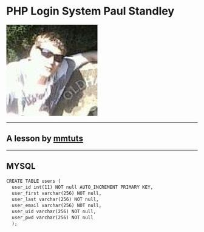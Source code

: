 # **PHP** Login System **Paul Standley**

![Profile Pick](img/profile.png)

---

## A lesson by [mmtuts](https://www.youtube.com/watch?v=LC9GaXkdxF8)

---

## MYSQL

```mysql
CREATE TABLE users (
  user_id int(11) NOT null AUTO_INCREMENT PRIMARY KEY,
  user_first varchar(256) NOT null,
  user_last varchar(256) NOT null,
  user_email varchar(256) NOT null,
  user_uid varchar(256) NOT null,
  user_pwd varchar(256) NOT null
  );
```